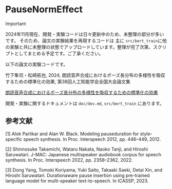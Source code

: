 # PauseNormEffect

> [!IMPORTANT]
> 2024年11月現在、開発・実験コードは日々更新中のため、未整理の部分が多いです。
そのため、論文の実験結果を再現するコードは 主に `src/bert_train`に他の実験と共に未整理の状態でアップロードしています。整理が完了次第、スクリプトとしてまとめる予定です。ご了承ください。

以下の論文の実験コードです。

竹下隼司・松崎拓也, 2024, 朗読音声合成におけるポーズ長分布の多様性を吸収するための標準化の効果,  第38回人工知能学会全国大会論文集

[朗読音声合成におけるポーズ長分布の多様性を吸収するための標準化の効果](https://www.jstage.jst.go.jp/article/pjsai/JSAI2024/0/JSAI2024_4Xin234/_article/-char/ja)



開発・実験に関するドキュメントは `doc/dev.md`, `src/bert_train` にあります。


## 参考文献

[1] Alok Parlikar and Alan W. Black. Modeling pauseduration for style-specific speech synthesis. In Proc. Interspeech 2012, pp. 446–449, 2012.

[2] Shinnosuke Takamichi, Wataru Nakata, Naoko Tanji, and Hiroshi Saruwatari. J-MAC: Japanese multispeaker audiobook corpus for speech synthesis. In Proc. Interspeech 2022, pp. 2358–2362, 2022.

[3] Dong Yang, Tomoki Koriyama, Yuki Saito, Takaaki Saeki, Detai Xin, and Hiroshi Saruwatari. Durationaware pause insertion using pre-trained language model for multi-speaker text-to-speech. In ICASSP, 2023.





